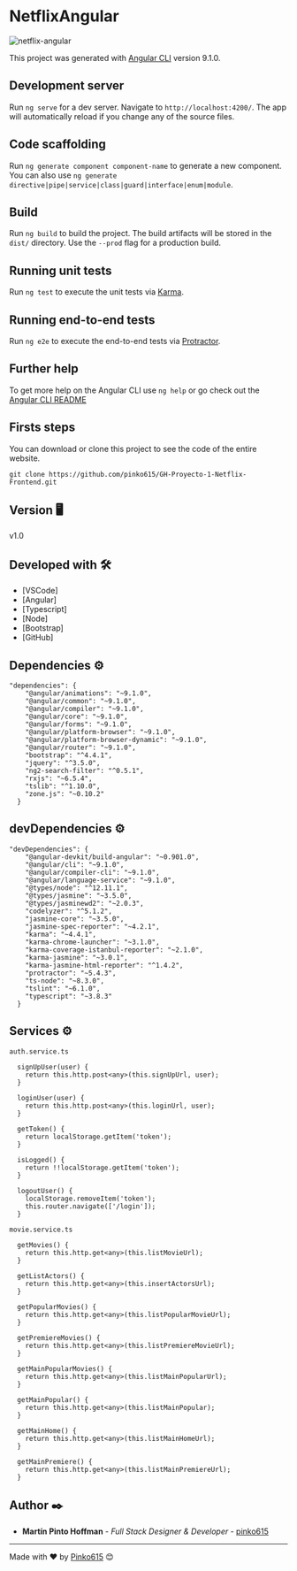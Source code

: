 # NetflixAngular

![netflix-angular](http://pink0.online/netflix.jpg)

This project was generated with [Angular CLI](https://github.com/angular/angular-cli) version 9.1.0.

## Development server

Run `ng serve` for a dev server. Navigate to `http://localhost:4200/`. The app will automatically reload if you change any of the source files.

## Code scaffolding

Run `ng generate component component-name` to generate a new component. You can also use `ng generate directive|pipe|service|class|guard|interface|enum|module`.

## Build

Run `ng build` to build the project. The build artifacts will be stored in the `dist/` directory. Use the `--prod` flag for a production build.

## Running unit tests

Run `ng test` to execute the unit tests via [Karma](https://karma-runner.github.io).

## Running end-to-end tests

Run `ng e2e` to execute the end-to-end tests via [Protractor](http://www.protractortest.org/).

## Further help

To get more help on the Angular CLI use `ng help` or go check out the [Angular CLI README](https://github.com/angular/angular-cli/blob/master/README.md)

## Firsts steps

You can download or clone this project to see the code of the entire website.
```
git clone https://github.com/pinko615/GH-Proyecto-1-Netflix-Frontend.git
```

## Version 🖥

v1.0

## Developed with 🛠️

* [VSCode]
* [Angular]
* [Typescript]
* [Node]
* [Bootstrap]
* [GitHub]

## Dependencies ⚙️

```
"dependencies": {
    "@angular/animations": "~9.1.0",
    "@angular/common": "~9.1.0",
    "@angular/compiler": "~9.1.0",
    "@angular/core": "~9.1.0",
    "@angular/forms": "~9.1.0",
    "@angular/platform-browser": "~9.1.0",
    "@angular/platform-browser-dynamic": "~9.1.0",
    "@angular/router": "~9.1.0",
    "bootstrap": "^4.4.1",
    "jquery": "^3.5.0",
    "ng2-search-filter": "^0.5.1",
    "rxjs": "~6.5.4",
    "tslib": "^1.10.0",
    "zone.js": "~0.10.2"
  }
```

## devDependencies ⚙️

```
"devDependencies": {
    "@angular-devkit/build-angular": "~0.901.0",
    "@angular/cli": "~9.1.0",
    "@angular/compiler-cli": "~9.1.0",
    "@angular/language-service": "~9.1.0",
    "@types/node": "^12.11.1",
    "@types/jasmine": "~3.5.0",
    "@types/jasminewd2": "~2.0.3",
    "codelyzer": "^5.1.2",
    "jasmine-core": "~3.5.0",
    "jasmine-spec-reporter": "~4.2.1",
    "karma": "~4.4.1",
    "karma-chrome-launcher": "~3.1.0",
    "karma-coverage-istanbul-reporter": "~2.1.0",
    "karma-jasmine": "~3.0.1",
    "karma-jasmine-html-reporter": "^1.4.2",
    "protractor": "~5.4.3",
    "ts-node": "~8.3.0",
    "tslint": "~6.1.0",
    "typescript": "~3.8.3"
  }
```

## Services ⚙️

```
auth.service.ts

  signUpUser(user) {
    return this.http.post<any>(this.signUpUrl, user);
  }

  loginUser(user) {
    return this.http.post<any>(this.loginUrl, user);
  }

  getToken() {
    return localStorage.getItem('token');
  }

  isLogged() {
    return !!localStorage.getItem('token');
  }

  logoutUser() {
    localStorage.removeItem('token');
    this.router.navigate(['/login']);
  }
```
```
movie.service.ts

  getMovies() {
    return this.http.get<any>(this.listMovieUrl);
  }

  getListActors() {
    return this.http.get<any>(this.insertActorsUrl);
  }

  getPopularMovies() {
    return this.http.get<any>(this.listPopularMovieUrl);
  }

  getPremiereMovies() {
    return this.http.get<any>(this.listPremiereMovieUrl);
  }

  getMainPopularMovies() {
    return this.http.get<any>(this.listMainPopularUrl);
  }

  getMainPopular() {
    return this.http.get<any>(this.listMainPopular);
  }

  getMainHome() {
    return this.http.get<any>(this.listMainHomeUrl);
  }

  getMainPremiere() {
    return this.http.get<any>(this.listMainPremiereUrl);
  }

```

## Author ✒️

* **Martín Pinto Hoffman** - *Full Stack Designer & Developer* - [pinko615](https://github.com/pinko615)

---
Made with ❤️ by [Pinko615](https://github.com/pinko615) 😊

